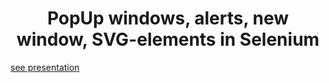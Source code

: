 <h1 align='center'>PopUp windows, alerts, new window, SVG-elements in Selenium</h1>

<a href = 'https://bit.ly/3Vcb2Ci'>see presentation</a>
